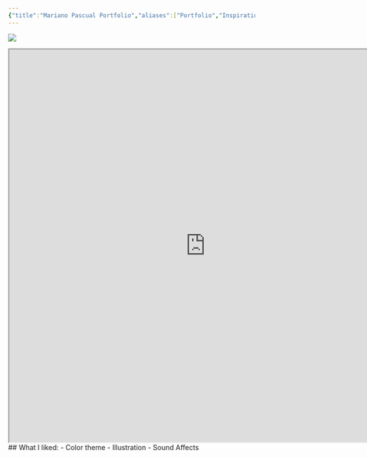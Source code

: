 ```yaml
---
{"title":"Mariano Pascual Portfolio","aliases":["Portfolio","Inspiration","Colors"],"type":"Object/Website","dg-publish":true,"dg-note-icon":"forest-deer","tags":["website","portfolio","illustrations"],"updated":"2025-03-31","created":"2025-03-31T13:35:06","dg-path":"Entities/Objects/Websites/Mariano Pascual Portfolio.md","permalink":"/entities/objects/websites/mariano-pascual-portfolio/","dgPassFrontmatter":true,"noteIcon":"forest-deer","link":"https://marianopascual.me/"}
---
```


![](https://marianopascual.me/)
<iframe width="800" height="800" src="https://marianopascual.me/"></iframe>
## What I liked:
- Color theme
- Illustration
- Sound Affects